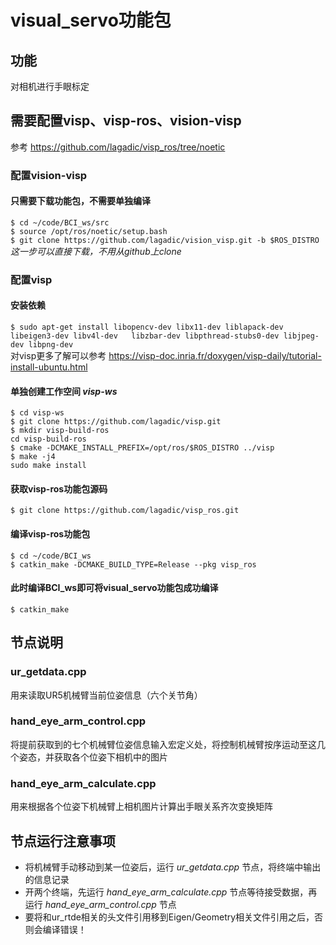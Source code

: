 # visual_servo功能包  
## 功能
对相机进行手眼标定    
## 需要配置visp、visp-ros、vision-visp
参考 <https://github.com/lagadic/visp_ros/tree/noetic> 
### 配置vision-visp
#### 只需要下载功能包，不需要单独编译  
`$ cd ~/code/BCI_ws/src`  
`$ source /opt/ros/noetic/setup.bash`  
`$ git clone https://github.com/lagadic/vision_visp.git -b $ROS_DISTRO`  
*这一步可以直接下载，不用从github上clone*  
### 配置visp
#### 安装依赖
`$ sudo apt-get install libopencv-dev libx11-dev liblapack-dev libeigen3-dev libv4l-dev  
libzbar-dev libpthread-stubs0-dev libjpeg-dev libpng-dev`  
对visp更多了解可以参考 <https://visp-doc.inria.fr/doxygen/visp-daily/tutorial-install-ubuntu.html>
#### 单独创建工作空间 _visp-ws_  
`$ cd visp-ws`  
`$ git clone https://github.com/lagadic/visp.git`  
`$ mkdir visp-build-ros`  
`cd visp-build-ros`  
`$ cmake -DCMAKE_INSTALL_PREFIX=/opt/ros/$ROS_DISTRO ../visp`  
`$ make -j4`  
`sudo make install`  
#### 获取visp-ros功能包源码
`$ git clone https://github.com/lagadic/visp_ros.git`  
#### 编译visp-ros功能包
`$ cd ~/code/BCI_ws`  
`$ catkin_make -DCMAKE_BUILD_TYPE=Release --pkg visp_ros`  
#### 此时编译BCI_ws即可将visual_servo功能包成功编译
`$ catkin_make`  
## 节点说明
### ur_getdata.cpp
用来读取UR5机械臂当前位姿信息（六个关节角）  
### hand_eye_arm_control.cpp
将提前获取到的七个机械臂位姿信息输入宏定义处，将控制机械臂按序运动至这几个姿态，并获取各个位姿下相机中的图片
### hand_eye_arm_calculate.cpp
用来根据各个位姿下机械臂上相机图片计算出手眼关系齐次变换矩阵  
## 节点运行注意事项
* 将机械臂手动移动到某一位姿后，运行 _ur_getdata.cpp_ 节点，将终端中输出的信息记录
* 开两个终端，先运行 _hand_eye_arm_calculate.cpp_ 节点等待接受数据，再运行 _hand_eye_arm_control.cpp_ 节点
* 要将和ur_rtde相关的头文件引用移到Eigen/Geometry相关文件引用之后，否则会编译错误！
